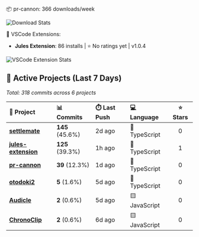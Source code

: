 <!-- stats:start -->
📦 pr-cannon: 366 downloads/week

![Download Stats](https://quickchart.io/chart?c=%7B%22type%22%3A%22line%22%2C%22data%22%3A%7B%22labels%22%3A%5B%222025-10-24%22%5D%2C%22datasets%22%3A%5B%7B%22label%22%3A%22pr-cannon%22%2C%22data%22%3A%5B366%5D%2C%22borderColor%22%3A%22%23FF6384%22%2C%22backgroundColor%22%3A%22transparent%22%2C%22tension%22%3A0.4%7D%5D%7D%2C%22options%22%3A%7B%22title%22%3A%7B%22display%22%3Atrue%2C%22text%22%3A%22npm%20Weekly%20Downloads%22%7D%2C%22scales%22%3A%7B%22yAxes%22%3A%5B%7B%22ticks%22%3A%7B%22beginAtZero%22%3Atrue%7D%7D%5D%7D%7D%7D&width=800&height=400)
<!-- stats:end -->

<!-- vscode-stats:start -->
🚀 VSCode Extensions:
- **Jules Extension**: 86 installs | ⭐ No ratings yet | v1.0.4

![VSCode Extension Stats](https://quickchart.io/chart?c=%7B%22type%22%3A%22line%22%2C%22data%22%3A%7B%22labels%22%3A%5B%222025-10-24%22%5D%2C%22datasets%22%3A%5B%7B%22label%22%3A%22Jules%20Extension%22%2C%22data%22%3A%5B86%5D%2C%22borderColor%22%3A%22%239966FF%22%2C%22backgroundColor%22%3A%22transparent%22%2C%22tension%22%3A0.4%7D%5D%7D%2C%22options%22%3A%7B%22title%22%3A%7B%22display%22%3Atrue%2C%22text%22%3A%22VSCode%20Extension%20Installs%22%7D%2C%22scales%22%3A%7B%22yAxes%22%3A%5B%7B%22ticks%22%3A%7B%22beginAtZero%22%3Atrue%7D%7D%5D%7D%7D%7D&width=800&height=400)
<!-- vscode-stats:end -->

<!-- active-projects:start -->
## 🔨 Active Projects (Last 7 Days)

_Total: 318 commits across 6 projects_

| 🚀 Project | 📊 Commits | ⏱️ Last Push | 💻 Language | ⭐ Stars |
|:-----------|:-----------|:-------------|:------------|:--------:|
| **[settlemate](https://github.com/is0692vs/settlemate)** | **145** (45.6%) | 2d ago | 🔷 TypeScript | 0 |
| **[jules-extension](https://github.com/is0692vs/jules-extension)** | **125** (39.3%) | 1h ago | 🔷 TypeScript | 1 |
| **[pr-cannon](https://github.com/is0692vs/pr-cannon)** | **39** (12.3%) | 1d ago | 🔷 TypeScript | 0 |
| **[otodoki2](https://github.com/is0692vs/otodoki2)** | **5** (1.6%) | 5d ago | 🔷 TypeScript | 0 |
| **[Audicle](https://github.com/is0692vs/Audicle)** | **2** (0.6%) | 5d ago | 🟨 JavaScript | 0 |
| **[ChronoClip](https://github.com/is0692vs/ChronoClip)** | **2** (0.6%) | 6d ago | 🟨 JavaScript | 0 |

<!-- active-projects:end -->
